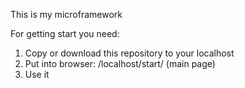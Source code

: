 This is my microframework

For getting start you need:
1) Copy or download this repository to your localhost
2) Put into browser: /localhost/start/ (main page)
3) Use it
